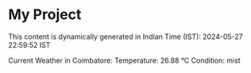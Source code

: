 # My Project

This content is dynamically generated in Indian Time (IST): 2024-05-27 22:59:52 IST


Current Weather in Coimbatore:
Temperature: 26.88 °C
Condition: mist
